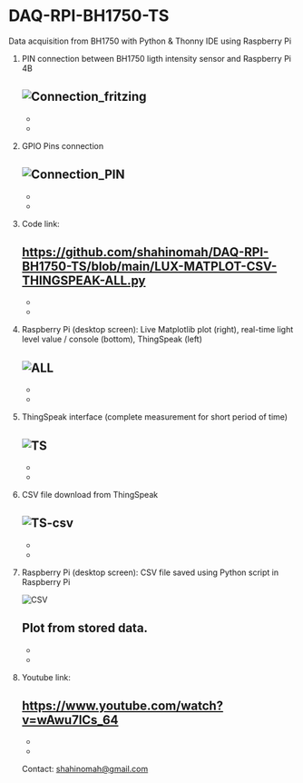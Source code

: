 # DAQ-RPI-BH1750-TS
Data acquisition from BH1750 with Python &amp; Thonny IDE using Raspberry Pi

1) PIN connection between BH1750 ligth intensity sensor and Raspberry Pi 4B

   ![Connection_fritzing](https://github.com/shahinomah/DAQ-RPI-BH1750-TS/assets/56672940/9478a756-1db1-4da7-a422-107225788f44)
   -
   -
   -
2) GPIO Pins connection

   ![Connection_PIN](https://github.com/shahinomah/DAQ-RPI-BH1750-TS/assets/56672940/17042df3-ceb6-4c94-9160-e8a2d3cf84ef)
   -
   -
   -
3) Code link:
   
   https://github.com/shahinomah/DAQ-RPI-BH1750-TS/blob/main/LUX-MATPLOT-CSV-THINGSPEAK-ALL.py
   -
   -
   -
4) Raspberry Pi (desktop screen): Live Matplotlib plot (right), real-time light level value / console (bottom), ThingSpeak (left)

   ![ALL](https://github.com/shahinomah/DAQ-RPI-BH1750-TS/assets/56672940/f83cf390-6635-4a30-9380-a33365e494ae)
   -
   -
   -
5) ThingSpeak interface (complete measurement for short period of time)

   ![TS](https://github.com/shahinomah/DAQ-RPI-BH1750-TS/assets/56672940/f9b80cfc-569b-4b97-b878-b0b82189b639)
   -
   -
   -
6) CSV file download from ThingSpeak

   ![TS-csv](https://github.com/shahinomah/DAQ-RPI-BH1750-TS/assets/56672940/b2bb6a55-de15-41a5-a246-fe84d9319446)
   -
   -
   -
7) Raspberry Pi (desktop screen): CSV file saved using Python script in Raspberry Pi

   ![CSV](https://github.com/shahinomah/DAQ-RPI-BH1750-TS/assets/56672940/9bfa894c-3ab4-4c40-b3c2-b7673aca22b6)

   Plot from stored data.
   -
   -
   -  
8) Youtube link:
   
   https://www.youtube.com/watch?v=wAwu7lCs_64
   -
   -
   -
   Contact: shahinomah@gmail.com
